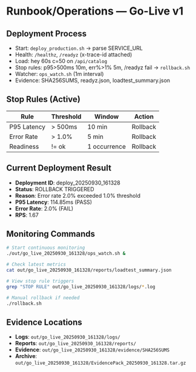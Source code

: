 # Runbook/Operations — Go-Live v1

## Deployment Process
- Start: `deploy_production.sh` → parse SERVICE_URL
- Health: `/healthz`, `/readyz` (x-trace-id attached)
- Load: hey 60s c=50 on `/api/catalog`
- Stop rules: p95>500ms 10m, err%>1% 5m, /readyz fail → `rollback.sh`
- Watcher: `ops_watch.sh` (1m interval)
- Evidence: SHA256SUMS, readyz.json, loadtest_summary.json

## Stop Rules (Active)
| Rule | Threshold | Window | Action |
|------|-----------|---------|--------|
| P95 Latency | > 500ms | 10 min | Rollback |
| Error Rate | > 1.0% | 5 min | Rollback |
| Readiness | != ok | 1 occurrence | Rollback |

## Current Deployment Result
- **Deployment ID**: deploy_20250930_161328
- **Status**: ROLLBACK TRIGGERED
- **Reason**: Error rate 2.0% exceeded 1.0% threshold
- **P95 Latency**: 114.85ms (PASS)
- **Error Rate**: 2.0% (FAIL)
- **RPS**: 1.67

## Monitoring Commands
```bash
# Start continuous monitoring
./out/go_live_20250930_161328/ops_watch.sh &

# Check latest metrics
cat out/go_live_20250930_161328/reports/loadtest_summary.json

# View stop rule triggers
grep "STOP RULE" out/go_live_20250930_161328/logs/*.log

# Manual rollback if needed
./rollback.sh
```

## Evidence Locations
- **Logs**: `out/go_live_20250930_161328/logs/`
- **Reports**: `out/go_live_20250930_161328/reports/`
- **Evidence**: `out/go_live_20250930_161328/evidence/SHA256SUMS`
- **Archive**: `out/go_live_20250930_161328/EvidencePack_20250930_161328.tar.gz`